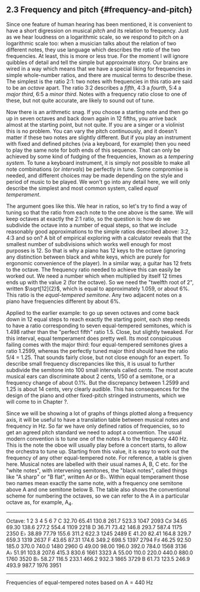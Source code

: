 ## 2.3 Frequency and pitch {#frequency-and-pitch}


Since one feature of human hearing has been mentioned, it is convenient
to have a short digression on musical *pitch* and its relation to
frequency. Just as we hear loudness on a logarithmic scale, so we
respond to pitch on a logarithmic scale too: when a musician talks about
the relation of two different notes, they use language which describes
the *ratio* of the two frequencies. At least, this is more or less true.
For the moment I will ignore quibbles of detail and tell the simple but
approximate story. Our brains are wired in a way which means that we
have a special liking for frequencies in simple whole-number ratios, and
there are musical terms to describe these. The simplest is the ratio
2:1: two notes with frequencies in this ratio are said to be an *octave*
apart. The ratio 3:2 describes a *fifth*, 4:3 a *fourth*, 5:4 a *major
third*, 6:5 a *minor third*. Notes with a frequency ratio close to one
of these, but not quite accurate, are likely to sound out of tune.

Now there is an arithmetic snag. If you choose a starting note and then
go up in seven octaves and back down again in 12 fifths, you arrive back
almost at the starting point, but not quite. If you are a singer or a
violinist this is no problem. You can vary the pitch continuously, and
it doesn't matter if these two notes are slightly different. But if you
play an instrument with fixed and defined pitches (via a keyboard, for
example) then you need to play the same note for both ends of this
sequence. That can only be achieved by some kind of fudging of the
frequencies, known as a *tempering system*. To tune a keyboard
instrument, it is simply not possible to make all note combinations (or
*intervals*) be perfectly in tune. Some compromise is needed, and
different choices may be made depending on the style and period of music
to be played. We won't go into any detail here, we will only describe
the simplest and most common system, called *equal temperament*.

The argument goes like this. We hear in ratios, so let's try to find a
way of tuning so that the ratio from each note to the one above is the
same. We will keep octaves at exactly the 2:1 ratio, so the question is:
how do we subdivide the octave into a number of equal steps, so that we
include reasonably good approximations to the simple ratios described
above: 3:2, 4:3 and so on? A bit of empirical exploring with a
calculator reveals that the smallest number of subdivisions which works
well enough for most purposes is 12. So that is why a piano has 12 keys
to the octave (ignoring any distinction between black and white keys,
which are purely for ergonomic convenience of the player). In a similar
way, a guitar has 12 frets to the octave. The frequency ratio needed to
achieve this can easily be worked out. We need a number which when
multiplied by itself 12 times ends up with the value 2 (for the octave).
So we need the "twelfth root of 2", written $\sqrt[12]{2}$, which
is equal to approximately 1.059, or about 6%. This ratio is the
*equal-tempered semitone*. Any two adjacent notes on a piano have
frequencies different by about 6%.

Applied to the earlier example: to go up seven octaves and come back
down in 12 equal steps to reach exactly the starting point, each step
needs to have a ratio corresponding to seven equal-tempered semitones,
which is 1.498 rather than the "perfect fifth" ratio 1.5. Close, but
slightly tweaked. For this interval, equal temperament does pretty well.
Its most conspicuous failing comes with the major third: four
equal-tempered semitones gives a ratio 1.2599, whereas the perfectly
tuned major third should have the ratio 5/4 = 1.25. That sounds fairly
close, but not close enough for an expert. To describe small frequency
discrepancies like this, it is usual to further subdivide the semitone
into 100 small intervals called *cents*. The most acute musical ears can
discriminate about 2 cents, 1/50 of a semitone, or a frequency change of
about 0.1%. But the discrepancy between 1.2599 and 1.25 is about 14
cents, very clearly audible. This has consequences for the design of the
piano and other fixed-pitch stringed instruments, which we will come to
in Chapter ?.

Since we will be showing a lot of graphs of things plotted along a
frequency axis, it will be useful to have a translation table between
musical notes and frequency in Hz. So far we have only defined ratios of
frequencies, so to get an agreed pitch standard we need to adopt a
convention. The usual modern convention is to tune one of the notes A to
the frequency 440 Hz. This is the note the oboe will usually play before
a concert starts, to allow the orchestra to tune up. Starting from this
value, it is easy to work out the frequency of any other equal-tempered
note. For reference, a table is given here. Musical notes are labelled
with their usual names A, B, C etc. for the "white notes", with
intervening semitones, the "black notes", called things like "A sharp"
or "B flat", written A$\sharp$ or B$\flat$. Within equal
temperament those two names mean exactly the same note, with a frequency
one semitone above A and one semitone below B. The table also shows the
conventional scheme for numbering the octaves, so we can refer to the A
in a particular octave as, for example, A$_4$.

  -------------- ------- ------- ------- ------- ------- ------ ------
  Octave:        1       2       3       4       5       6      7
  C              32.70   65.41   130.8   261.7   523.3   1047   2093
  C$\sharp$      34.65   69.30   138.6   277.2   554.4   1109   2218
  D              36.71   73.42   146.8   293.7   587.4   1175   2350
  E$\flat$       38.89   77.79   155.6   311.2   622.3   1245   2489
  E              41.20   82.41   164.8   329.7   659.3   1319   2637
  F              43.65   87.31   174.6   349.2   698.5   1397   2794
  F$\sharp$      46.25   92.50   185.0   370.0   740.0   1480   2960
  G              49.00   98.00   196.0   392.0   784.0   1568   3136
  A$\flat$       51.91   103.8   207.6   415.3   830.6   1661   3323
  A              55.00   110.0   220.0   440.0   880.0   1760   3520
  B$\flat$       58.27   116.5   233.1   466.2   932.3   1865   3729
  B              61.73   123.5   246.9   493.9   987.7   1976   3951
  -------------- ------- ------- ------- ------- ------- ------ ------

Frequencies of equal-tempered notes based on A = 440 Hz
